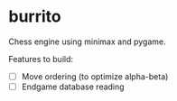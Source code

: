 # burrito
Chess engine using minimax and pygame.

Features to build:
- [ ] Move ordering (to optimize alpha-beta)
- [ ] Endgame database reading
